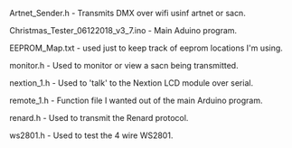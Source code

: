 Artnet_Sender.h  -  Transmits DMX over wifi usinf artnet or sacn.

Christmas_Tester_06122018_v3_7.ino - Main Aduino program.

EEPROM_Map.txt - used just to keep track of eeprom locations I'm using.

monitor.h - Used to monitor or view a sacn being transmitted.

nextion_1.h - Used to 'talk' to the Nextion LCD module over serial.

remote_1.h - Function file I wanted out of the main Arduino program.

renard.h - Used to transmit the Renard protocol.

ws2801.h - Used to test the 4 wire WS2801.
  

